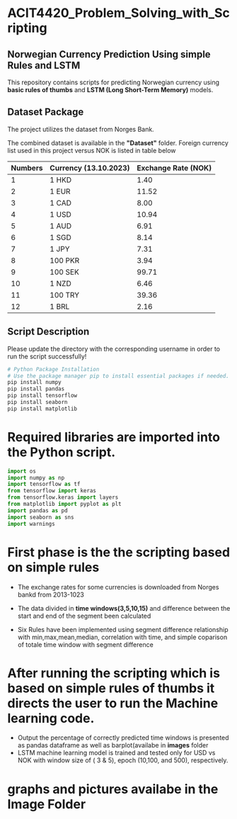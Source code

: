# ACIT4420_Problem_Solving_with_Scripting

## Norwegian Currency Prediction Using simple Rules and LSTM 

This repository contains scripts for predicting Norwegian currency using **basic rules of thumbs** and **LSTM (Long Short-Term Memory)** models.

## Dataset Package

The project utilizes the dataset from Norges Bank.

The combined dataset is available in the **"Dataset"** folder.
Foreign currency list used in this project versus NOK is listed in table below 

| Numbers | Currency (13.10.2023) | Exchange Rate (NOK) |
|---------|------------------------|----------------------|
| 1       | 1 HKD                 | 1.40                 |
| 2       | 1 EUR                 | 11.52                |
| 3       | 1 CAD                 | 8.00                 |
| 4       | 1 USD                 | 10.94                |
| 5       | 1 AUD                 | 6.91                 |
| 6       | 1 SGD                 | 8.14                 |
| 7       | 1 JPY                 | 7.31                 |
| 8       | 100 PKR               | 3.94                 |
| 9       | 100 SEK               | 99.71                |
| 10      | 1 NZD                 | 6.46                 |
| 11      | 100 TRY               | 39.36                |
| 12      | 1 BRL                 | 2.16                 |


## Script Description



Please update the directory with the corresponding username in order to run the script successfully!

```python
# Python Package Installation
# Use the package manager pip to install essential packages if needed.
pip install numpy
pip install pandas
pip install tensorflow
pip install seaborn
pip install matplotlib
```
# Required libraries are imported into the Python script.
```python
import os
import numpy as np
import tensorflow as tf
from tensorflow import keras
from tensorflow.keras import layers
from matplotlib import pyplot as plt
import pandas as pd
import seaborn as sns
import warnings
```

# First phase is the the scripting based on simple rules 

- The exchange rates for some currencies is downloaded from Norges bankd from 2013-1023

- The data divided in **time windows(3,5,10,15)** and difference between the start and end of the segment been calculated
- Six  Rules have been implemented using segment difference relationship with min,max,mean,median, correlation with time, and simple coparison of totale time window with segment difference
# After running the scripting which is based on simple rules of thumbs it directs the user to run the Machine learning code.
- Output the percentage of correctly predicted time windows is presented as pandas dataframe as well as barplot(availabe in **images** folder
- LSTM machine learning model is trained and tested only for USD vs NOK with window size of ( 3 & 5), epoch (10,100, and 500), respectively.
# graphs and pictures availabe in the Image Folder

